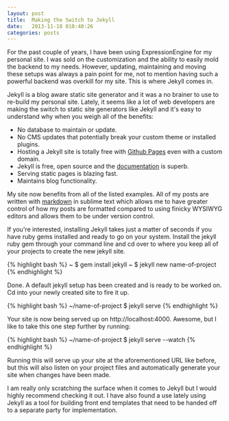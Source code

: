 ```yaml
---
layout: post
title:  Making the Switch to Jekyll
date:   2013-11-18 010:48:26
categories: posts
---
```

For the past couple of years, I have been using ExpressionEngine for my personal site. I was sold on the customization and the ability to easily mold the backend to my needs. However, updating, maintaining and moving these setups was always a pain point for me, not to mention having such a powerful backend was overkill for my site. This is where Jekyll comes in.

Jekyll is a blog aware static site generator and it was a no brainer to use to re-build my personal site. Lately, it seems like a lot of web developers are making the switch to static site generators like Jekyll and it's easy to understand why when you weigh all of the benefits:

- No database to maintain or update.
- No CMS updates that potentially break your custom theme or installed plugins.
- Hosting a Jekyll site is totally free with [Github Pages][gPages] even with a custom domain.
- Jekyll is free, open source and the [documentation][jekyll-docs] is superb.
- Serving static pages is blazing fast.
- Maintains blog functionality.

My site now benefits from all of the listed examples. All of my posts are written with [markdown][markdown] in sublime text which allows me to have greater control of how my posts are formatted compared to using finicky WYSIWYG editors and allows them to be under version control.

If you're interested, installing Jekyll takes just a matter of seconds if you have ruby gems installed and ready to go on your system. Install the jekyll ruby gem through your command line and cd over to where you keep all of your projects to create the new jekyll site.

{% highlight bash %}
~ $ gem install jekyll
~ $ jekyll new name-of-project
{% endhighlight %}

Done. A default jekyll setup has been created and is ready to be worked on. Cd into your newly created site to fire it up.

{% highlight bash %}
~/name-of-project $ jekyll serve
{% endhighlight %}

Your site is now being served up on http://localhost:4000. Awesome, but I like to take this one step further by running:

{% highlight bash %}
~/name-of-project $ jekyll serve --watch
{% endhighlight %}

Running this will serve up your site at the aforementioned URL like before, but this will also listen on your project files and automatically generate your site when changes have been made.

I am really only scratching the surface when it comes to Jekyll but I would highly recommend checking it out. I have also found a use lately using Jekyll as a tool for building front end templates that need to be handed off to a separate party for implementation.


[jekyll-docs]: http://jekyllrb.com/docs/home/
[gPages]: http://pages.github.com/
[markdown]: http://daringfireball.net/projects/markdown/
